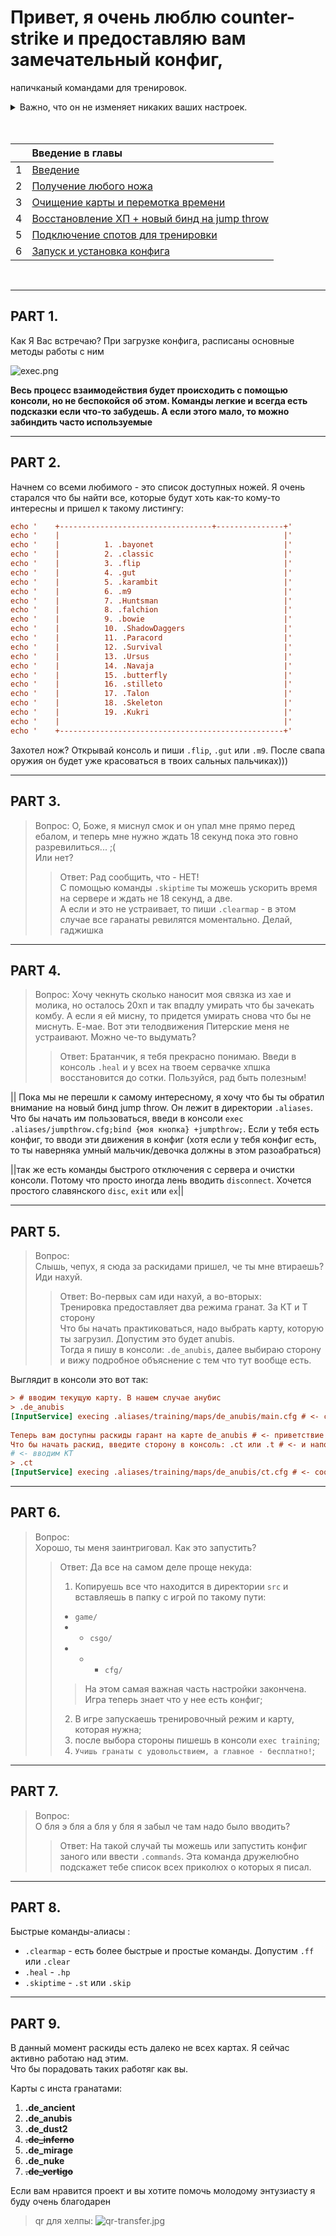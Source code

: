 # Привет, я очень люблю counter-strike и предоставляю вам замечательный конфиг,
напичканый командами для тренировок.

<details>
  <summary>Важно, что он не изменяет никаких ваших настроек. </summary>
  Тем не менее, внутри есть бинды для noclip (безприпятственного полета) и броска последней гранаты. Если они нужны, то зайти в файл training.cfg и почитай сноски справа.
</details>

<br>
<br>

|   | Введение в главы                                        |
| :---: | :---                                                | 
| 1 | [Введение](#part-1)                                     |
| 2 | [Получение любого ножа](#part-2)                        |
| 3 | [Очищение карты и перемотка времени](#part-3)           |
| 4 | [Восстановление ХП + новый бинд на jump throw](#part-4) |
| 5 | [Подключение спотов для тренировки](#part-5)            |
| 6 | [Запуск и установка конфига](#part-6)                   |
<br>

---

## <a name="part-1">PART 1.</a> 
Как Я Вас встречаю?
При загрузке конфига, расписаны основные методы работы с ним

![exec.png](doc/exec.png)

**Весь процесс взаимодействия будет происходить с помощью консоли, но не беспокойся об этом. 
Команды легкие и всегда есть подсказки если что-то забудешь. А если этого мало, то можно забиндить часто используемые**

---

## <a name="part-2">PART 2.</a> 

Начнем со всеми любимого - это список доступных ножей. 
Я очень старался что бы найти все, которые будут хоть как-то кому-то интересны и пришел к такому листингу:
```cfg
echo '    +----------------------------------+---------------+'
echo '    |                                                  |'
echo '    |          1. .bayonet                             |'
echo '    |          2. .classic                             |'
echo '    |          3. .flip                                |'
echo '    |          4. .gut                                 |'
echo '    |          5. .karambit                            |'
echo '    |          6. .m9                                  |'
echo '    |          7. .Huntsman                            |'
echo '    |          8. .falchion                            |'
echo '    |          9. .bowie                               |'
echo '    |          10. .ShadowDaggers                      |'
echo '    |          11. .Paracord                           |'
echo '    |          12. .Survival                           |'
echo '    |          13. .Ursus                              |'
echo '    |          14. .Navaja                             |'
echo '    |          15. .butterfly                          |'
echo '    |          16. .stilleto                           |'
echo '    |          17. .Talon                              |'
echo '    |          18. .Skeleton                           |'
echo '    |          19. .Kukri                              |'
echo '    |                                                  |'
echo '    +--------------------------------------------------+'
```

Захотел нож? Открывай консоль и пиши `.flip`, `.gut` или `.m9`. 
После свапа оружия он будет уже красоваться в твоих сальных пальчиках)))

---

## <a name="part-3">PART 3.</a> 
> Вопрос:
> О, Боже, я миснул смок и он упал мне прямо перед ебалом, и теперь мне нужно ждать 18 секунд пока это говно разревилиться... ;(  
> Или нет?
> > Ответ: Рад сообщить, что - НЕТ!  
> > С помощью команды `.skiptime` ты можешь ускорить время на сервере и ждать не 18 секунд, а две.  
> > А если и это не устраивает, то пиши `.clearmap` - в этом случае все гаранаты ревилятся моментально. Делай, гаджишка 

---

## <a name="part-4">PART 4.</a> 
> Вопрос: 
> Хочу чекнуть сколько наносит моя связка из хае и молика, но осталось 20хп и так впадлу умирать что бы зачекать комбу. 
> А если я ей мисну, то придется умирать снова что бы не миснуть. 
> Е-мае. Вот эти телодвижения Питерские меня не устраивают. Можно че-то выдумать?
> > Ответ:
> > Братанчик, я тебя прекрасно понимаю. Введи в консоль `.heal` и у всех на твоем сервачке хпшка восстановится до сотки. 
Пользуйся, рад быть полезным!

|| Пока мы не перешли к самому интересному, я хочу что бы ты обратил внимание на новый бинд jump throw. Он лежит в директории `.aliases`. 
Что бы начать им пользоваться, введи в консоли `exec .aliases/jumpthrow.cfg;bind {моя кнопка} +jumpthrow;`. 
Если у тебя есть конфиг, то вводи эти движения в конфиг (хотя если у тебя конфиг есть, то ты наверняка умный мальчик/девочка должны в этом разоабраться)

||так же есть команды быстрого отключения с сервера и очистки консоли. Потому что просто иногда лень вводить `disconnect`. Хочется простого славянского `disc`, `exit` или `ex`||

---

## <a name="part-5">PART 5.</a> 
> Вопрос:  
> Слышь, чепух, я сюда за раскидами пришел, че ты мне втираешь? Иди нахуй.
> > Ответ:
> > Во-первых сам иди нахуй, а во-вторых:  
> > Тренировка предоставляет два режима гранат. За КТ и Т сторону  
> > Что бы начать практиковаться, надо выбрать карту, которую ты загрузил. Допустим это будет anubis.  
> > Тогда я пишу в консоли: `.de_anubis`, далее выбираю сторону и вижу подробное объяснение с тем что тут вообще есть.

Выглядит в консоли это вот так:
```cfg
> # вводим текущую карту. В нашем случае анубис
> .de_anubis
[InputService] execing .aliases/training/maps/de_anubis/main.cfg # <- сообщение о том что конфиг анубиса загружен
 
Теперь вам доступны раскиды гарант на карте de_anubis # <- приветствие вместе с загруженным конфигом 
Что бы начать раскид, введите сторону в консоль: .ct или .t # <- и напоминание о том какие команды дальше ввести
# <- вводим КТ
> .ct
[InputService] execing .aliases/training/maps/de_anubis/ct.cfg # <- сообщение о том что раскид за КТ доступен
```

---

## <a name="part-6">PART 6.</a> 
> Вопрос:  
> Хорошо, ты меня заинтриговал. Как это запустить?
> > Ответ: Да все на самом деле проще некуда:
> > 1. Копируешь все что находится в директории `src` и вставляешь в папку с игрой по такому пути:  
> > - `game/`
> > - - `csgo/`
> > - - - `cfg/`  
> > > На этом самая важная часть настройки закончена. Игра теперь знает что у нее есть конфиг;  
> > 2. В игре запускаешь тренировочный режим и карту, которая нужна;
> > 3. после выбора стороны пишешь в консоли `exec training`;  
> > 4. `Учишь гранаты с удовольствием, а главное - бесплатно!`;

---

## <a name="part-7">PART 7.</a> 
> Вопрос:  
> О бля э бля а бля у бля я забыл че там надо было вводить? 
> > Ответ: На такой случай ты можешь или запустить конфиг заного или ввести `.commands`. 
Эта команда дружелюбно подскажет тебе список всех приколюх о которых я писал.

---

## <a name="part-8">PART 8.</a> 
Быстрые команды-алиасы :
- `.clearmap` - есть более быстрые и простые команды. Допустим `.ff` или `.clear` 
- `.heal`     - `.hp`
- `.skiptime` - `.st` или `.skip`

---

## <a name="part-9">PART 9.</a> 
В данный момент раскиды есть далеко не всех картах. Я сейчас активно работаю над этим.  
Что бы порадовать таких работяг как вы.  

Карты с инста гранатами:
1. **.de_ancient**
2. **.de_anubis**
3. **.de_dust2**
4. ~~**.de_inferno**~~
5. **.de_mirage**
6. **.de_nuke**
7. ~~**.de_vertigo**~~

Если вам нравится проект и вы хотите помочь молодому энтузиасту я буду очень благодарен  

> qr для хелпы: 
![qr-transfer.jpg](doc/qr-transfer.jpg)
